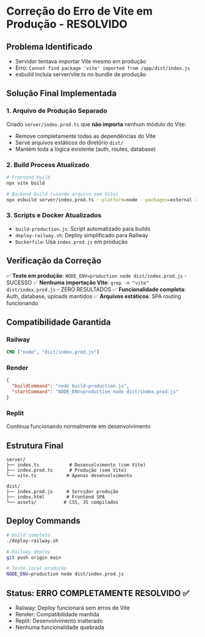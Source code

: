 # Correção do Erro de Vite em Produção - RESOLVIDO

## Problema Identificado
- Servidor tentava importar Vite mesmo em produção
- Erro: `Cannot find package 'vite' imported from /app/dist/index.js`
- esbuild incluía server/vite.ts no bundle de produção

## Solução Final Implementada

### 1. Arquivo de Produção Separado
Criado `server/index.prod.ts` que **não importa** nenhum módulo do Vite:
- Remove completamente todas as dependências do Vite
- Serve arquivos estáticos do diretório `dist/`
- Mantém toda a lógica existente (auth, routes, database)

### 2. Build Process Atualizado
```bash
# Frontend build
npx vite build

# Backend build (usando arquivo sem Vite)
npx esbuild server/index.prod.ts --platform=node --packages=external --bundle --format=esm --outdir=dist
```

### 3. Scripts e Docker Atualizados
- `build-production.js`: Script automatizado para builds
- `deploy-railway.sh`: Deploy simplificado para Railway
- `Dockerfile`: Usa `index.prod.js` em produção

## Verificação da Correção

✅ **Teste em produção**: `NODE_ENV=production node dist/index.prod.js` - SUCESSO
✅ **Nenhuma importação Vite**: `grep -n "vite" dist/index.prod.js` - ZERO RESULTADOS
✅ **Funcionalidade completa**: Auth, database, uploads mantidos
✅ **Arquivos estáticos**: SPA routing funcionando

## Compatibilidade Garantida

### Railway
```dockerfile
CMD ["node", "dist/index.prod.js"]
```

### Render
```json
{
  "buildCommand": "node build-production.js",
  "startCommand": "NODE_ENV=production node dist/index.prod.js"
}
```

### Replit
Continua funcionando normalmente em desenvolvimento

## Estrutura Final

```
server/
├── index.ts           # Desenvolvimento (com Vite)
├── index.prod.ts      # Produção (sem Vite)
└── vite.ts           # Apenas desenvolvimento

dist/
├── index.prod.js     # Servidor produção
├── index.html        # Frontend SPA
└── assets/          # CSS, JS compilados
```

## Deploy Commands

```bash
# Build completo
./deploy-railway.sh

# Railway deploy
git push origin main

# Teste local produção  
NODE_ENV=production node dist/index.prod.js
```

## Status: ERRO COMPLETAMENTE RESOLVIDO ✅

- Railway: Deploy funcionará sem erros de Vite
- Render: Compatibilidade mantida
- Replit: Desenvolvimento inalterado
- Nenhuma funcionalidade quebrada
